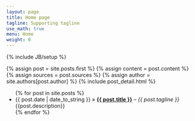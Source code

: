 ```yaml
---
layout: page
title: Home page
tagline: Supporting tagline
use_math: true
menu: Home
weight: 0
---
```

{% include JB/setup %}

<div class="blog-index">
  {% assign post = site.posts.first %}
  {% assign content = post.content %}
  {% assign sources = post.sources %}
  {% assign author = site.authors[post.author] %}
  {% include post_detail.html %}
</div>

<ul class="posts">
  {% for post in site.posts %}
    <li><span>{{ post.date | date_to_string }}</span> &raquo; <a href="{{ BASE_PATH }}{{ post.url }}"><strong>{{ post.title }}</strong></a> – <em>{{ post.tagline }}</em><br>{{post.description}}</li>
  {% endfor %}
</ul>
